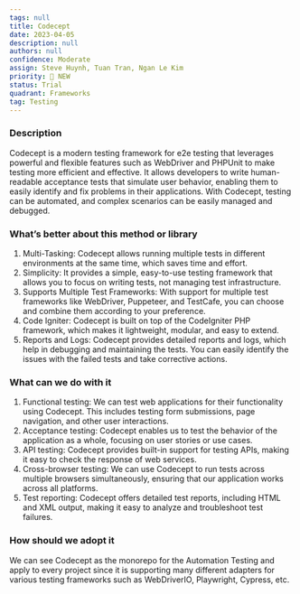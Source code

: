 ```yaml
---
tags: null
title: Codecept
date: 2023-04-05
description: null
authors: null
confidence: Moderate
assign: Steve Huynh, Tuan Tran, Ngan Le Kim
priority: 🌟 NEW
status: Trial
quadrant: Frameworks
tag: Testing
---
```


<!-- table_of_contents a6d9b4b8-34e3-4c4b-884d-5826e0b571d8 -->

### Description
Codecept is a modern testing framework for e2e testing that leverages powerful and flexible features such as WebDriver and PHPUnit to make testing more efficient and effective. It allows developers to write human-readable acceptance tests that simulate user behavior, enabling them to easily identify and fix problems in their applications. With Codecept, testing can be automated, and complex scenarios can be easily managed and debugged.

### What’s better about this method or library
1. Multi-Tasking: Codecept allows running multiple tests in different environments at the same time, which saves time and effort.
1. Simplicity: It provides a simple, easy-to-use testing framework that allows you to focus on writing tests, not managing test infrastructure.
1. Supports Multiple Test Frameworks: With support for multiple test frameworks like WebDriver, Puppeteer, and TestCafe, you can choose and combine them according to your preference.
1. Code Igniter: Codecept is built on top of the CodeIgniter PHP framework, which makes it lightweight, modular, and easy to extend.
1. Reports and Logs: Codecept provides detailed reports and logs, which help in debugging and maintaining the tests. You can easily identify the issues with the failed tests and take corrective actions.

### What can we do with it
1. Functional testing: We can test web applications for their functionality using Codecept. This includes testing form submissions, page navigation, and other user interactions.
1. Acceptance testing: Codecept enables us to test the behavior of the application as a whole, focusing on user stories or use cases.
1. API testing: Codecept provides built-in support for testing APIs, making it easy to check the response of web services.
1. Cross-browser testing: We can use Codecept to run tests across multiple browsers simultaneously, ensuring that our application works across all platforms.
1. Test reporting: Codecept offers detailed test reports, including HTML and XML output, making it easy to analyze and troubleshoot test failures.

### How should we adopt it
We can see Codecept as the monorepo for the Automation Testing and apply to every project since it is supporting many different adapters for various testing frameworks such as WebDriverIO, Playwright, Cypress, etc.

<!-- child_database c94505cc-59e6-44b4-9dfd-46ad12c9f1eb -->

